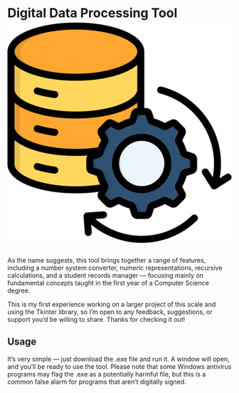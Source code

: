 # Digital Data Processing Tool ![](assets/icon.png)

As the name suggests, this tool brings together a range of features, including a number system converter, numeric representations, recursive calculations, and a student records manager — focusing mainly on fundamental concepts taught in the first year of a Computer Science degree.

This is my first experience working on a larger project of this scale and using the Tkinter library, so I’m open to any feedback, suggestions, or support you’d be willing to share. Thanks for checking it out!

## Usage

It’s very simple — just download the .exe file and run it. A window will open, and you’ll be ready to use the tool. Please note that some Windows antivirus programs may flag the .exe as a potentially harmful file, but this is a common false alarm for programs that aren’t digitally signed.
